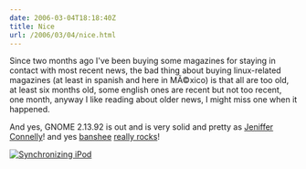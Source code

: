 ```yaml
---
date: 2006-03-04T18:18:40Z
title: Nice
url: /2006/03/04/nice.html
---
```


<p>Since two months ago I've been buying some magazines for staying in contact with most recent news, the bad thing about buying linux-related magazines (at least in spanish and here in MÃ©xico) is that all are too old, at least six months old, some english ones are recent but not too recent, one month, anyway I like reading about older news, I might miss one when it happened.</p>
<p>And yes, GNOME 2.13.92 is out and is very solid and pretty as <a href="http://images.google.com.mx/images?hl=es&hs=dbf&client=firefox&rls=org.mozilla:en-US:unofficial&q=jennifer%20connelly&spell=1&sa=N&tab=wi">Jeniffer Connelly</a>! and yes <a href="http://banshee-project.org/Main_Page">banshee</a> <a href="http://gnomejournal.org/article/30/the-banshee-music-player-an-introduction">really rocks</a>!</p>
<p><a href="http://static.flickr.com/34/107814251_ea473e9a52_o.png"><img src="http://static.flickr.com/34/107814251_ea473e9a52_m.jpg" alt="Synchronizing iPod" /></a></p>

